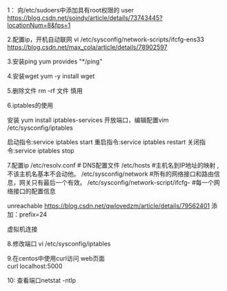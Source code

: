 1： 向/etc/sudoers中添加具有root权限的 user 
https://blog.csdn.net/soindy/article/details/73743445?locationNum=8&fps=1

2.配置ip，开机自动联网
vi /etc/sysconfig/network-scripts/ifcfg-ens33
https://blog.csdn.net/max_cola/article/details/78902597

3.安装ping 
yum provides "*/ping"

4.安装wget
yum -y install wget

5.删除文件
rm -rf 文件  慎用

6.iptables的使用

安装 yum install iptables-services
开放端口，编辑配置vim /etc/sysconfig/iptables

启动指令:service iptables start 
重启指令:service iptables restart 
关闭指令:service iptables stop

7.配置ip
/etc/resolv.conf # DNS配置文件
/etc/hosts        #主机名到IP地址的映射 ,不该主机名基本不会动他。
/etc/sysconfig/network   #所有的网络接口和路由信息，网关只有最后一个有效。
/etc/sysconfig/network-script/ifcfg-<interface-name>      #每一个网络接口的配置信息

unreachable
https://blog.csdn.net/qwlovedzm/article/details/79562401
添加：prefix=24

虚拟机连接

8.修改端口
vi /etc/sysconfig/iptables

9.在centos中使用curl访问 web页面  
curl localhost:5000

10: 查看端口netstat -ntlp

